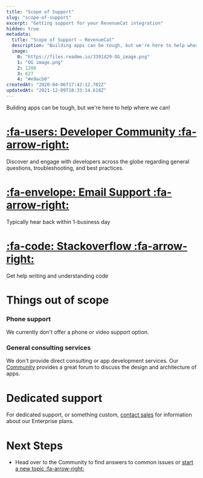```yaml
---
title: "Scope of Support"
slug: "scope-of-support"
excerpt: "Getting support for your RevenueCat integration"
hidden: true
metadata: 
  title: "Scope of Support – RevenueCat"
  description: "Building apps can be tough, but we're here to help where we can! We try to be as responsive as possible to any issues submitted through our Help Center."
  image: 
    0: "https://files.readme.io/3391d29-OG_image.png"
    1: "OG image.png"
    2: 1200
    3: 627
    4: "#e9acb0"
createdAt: "2020-04-06T17:42:12.702Z"
updatedAt: "2021-12-09T18:33:14.618Z"
---
```

Building apps can be tough, but we're here to help where we can!

# [:fa-users: Developer Community :fa-arrow-right:](https://community.revenuecat.com)

Discover and engage with developers across the globe regarding general questions, troubleshooting, and best practices.

# [:fa-envelope: Email Support :fa-arrow-right:](https://app.revenuecat.com/settings/support)

Typically hear back within 1-business day

# [:fa-code: Stackoverflow :fa-arrow-right:](https://stackoverflow.com/questions/tagged/revenuecat)

Get help writing and understanding code



# Things out of scope

### Phone support
We currently don't offer a phone or video support option.

### General consulting services
We don't provide direct consulting or app development services. Our [Community](https://community.revenuecat.com) provides a great forum to discuss the design and architecture of apps. 

# Dedicated support

For dedicated support, or something custom, [contact sales](https://www.revenuecat.com/contact) for information about our Enterprise plans.

# Next Steps

* Head over to the Community to find answers to common issues or [start a new topic :fa-arrow-right:](https://community.revenuecat.com)